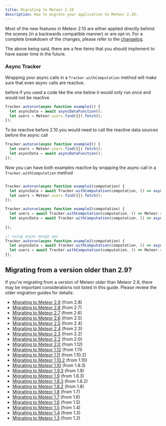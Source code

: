 ```yaml
---
title: Migrating to Meteor 2.10
description: How to migrate your application to Meteor 2.10.
---
```


Most of the new features in Meteor 2.10 are either applied directly behind the scenes (in a backwards compatible manner) or are opt-in. For a complete breakdown of the changes, please refer to the [changelog](http://docs.meteor.com/changelog.html).

The above being said, there are a few items that you should implement to have easier time in the future.

<h3 id="async-tracker">Async Tracker</h3>

Wrapping your async calls in a ```Tracker.withComputation``` method will make sure that even async calls are reactive.

before if you used a code like the one below it would only run once and would not be reactive
```javascript
Tracker.autorun(async function example1() {
  let asyncData = await asyncDataFunction();
  let users = Meteor.users.find({}).fetch();
});
```
To be reactive before 2.10 you would need to call the reactive data sources before the async call

```javascript
Tracker.autorun(async function example2() {
  let users = Meteor.users.find({}).fetch();
  let asyncData = await asyncDataFunction();
});
```
Now you can have both examples reactive by wrapping the async call in a ```Tracker.withComputation``` method

```javascript

Tracker.autorun(async function example1(computation) {
  let asyncData = await Tracker.withComputation(computation, () => asyncDataFunction());
  let users = Meteor.users.find({}).fetch();
});

Tracker.autorun(async function example2(computation) {
  let users = await Tracker.withComputation(computation, () => Meteor.users.find({}).fetch());
  let asyncData = await Tracker.withComputation(computation, () => asyncDataFunction());
  
});

// using async mongo api
Tracker.autorun(async function example2(computation) {
  let asyncData = await Tracker.withComputation(computation, () => asyncDataFunction());
  let users = await Tracker.withComputation(computation, () => Meteor.users.find({}).fetchAsync());
});
```
<h2 id="older-versions">Migrating from a version older than 2.9?</h2>

If you're migrating from a version of Meteor older than Meteor 2.9, there may be important considerations not listed in this guide. Please review the older migration guides for details:

* [Migrating to Meteor 2.9](2.9-migration.html) (from 2.8)
* [Migrating to Meteor 2.8](2.8-migration.html) (from 2.7)
* [Migrating to Meteor 2.7](2.7-migration.html) (from 2.6)
* [Migrating to Meteor 2.6](2.6-migration.html) (from 2.5)
* [Migrating to Meteor 2.5](2.5-migration.html) (from 2.4)
* [Migrating to Meteor 2.4](2.4-migration.html) (from 2.3)
* [Migrating to Meteor 2.3](2.3-migration.html) (from 2.2)
* [Migrating to Meteor 2.2](2.2-migration.html) (from 2.0)
* [Migrating to Meteor 2.0](2.0-migration.html) (from 1.12)
* [Migrating to Meteor 1.12](1.12-migration.html) (from 1.11)
* [Migrating to Meteor 1.11](1.11-migration.html) (from 1.10.2)
* [Migrating to Meteor 1.10.2](1.10.2-migration.html) (from 1.10)
* [Migrating to Meteor 1.10](1.10-migration.html) (from 1.9.3)
* [Migrating to Meteor 1.9.3](1.9.3-migration.html) (from 1.9)
* [Migrating to Meteor 1.9](1.9-migration.html) (from 1.8.3)
* [Migrating to Meteor 1.8.3](1.8.3-migration.html) (from 1.8.2)
* [Migrating to Meteor 1.8.2](1.8.2-migration.html) (from 1.8)
* [Migrating to Meteor 1.8](1.8-migration.html) (from 1.7)
* [Migrating to Meteor 1.7](1.7-migration.html) (from 1.6)
* [Migrating to Meteor 1.6](1.6-migration.html) (from 1.5)
* [Migrating to Meteor 1.5](1.5-migration.html) (from 1.4)
* [Migrating to Meteor 1.4](1.4-migration.html) (from 1.3)
* [Migrating to Meteor 1.3](1.3-migration.html) (from 1.2)

